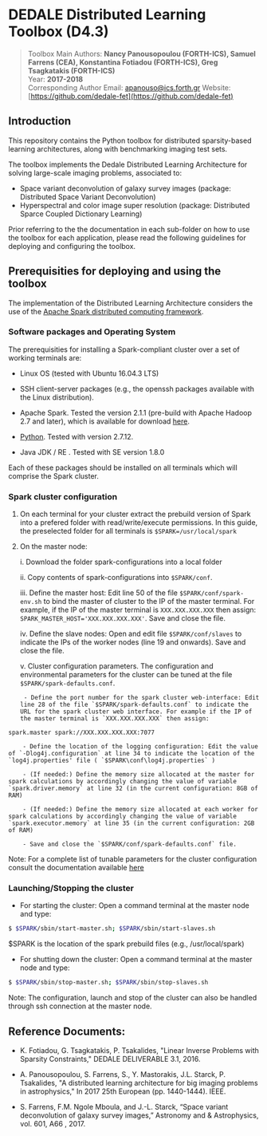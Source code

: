 # DEDALE Distributed Learning Toolbox (D4.3)

> Toolbox Main Authors: **Nancy Panousopoulou (FORTH-ICS), Samuel Farrens (CEA), Konstantina Fotiadou (FORTH-ICS), Greg Tsagkatakis (FORTH-ICS)**  
> Year: **2017-2018**   
> Corresponding Author Email: [apanouso@ics.forth.gr](mailto:apanouso@ics.forth.gr)
> Website: [https://github.com/dedale-fet](https://github.com/dedale-fet)  


## Introduction

This repository contains the Python toolbox for distributed sparsity-based learning architectures, along with benchmarking imaging test sets.


The toolbox implements the Dedale Distributed Learning Architecture for solving large-scale imaging problems, associated to:

* Space variant deconvolution of galaxy survey images (package: Distributed Space Variant Deconvolution)
* Hyperspectral and color image super resolution  (package: Distributed Sparce Coupled Dictionary Learning)

Prior referring to the the documentation in each sub-folder on how to use the toolbox for each application, please read the following guidelines for deploying and configuring the toolbox.


## Prerequisities for deploying and using the toolbox

The implementation of the Distributed Learning Architecture considers the use of the [Apache Spark distributed computing framework](https://spark.apache.org/).

### Software packages and Operating System

The prerequisities for installing a Spark-compliant cluster over a set of working terminals are:

* Linux OS (tested with Ubuntu 16.04.3 LTS) 

* SSH client-server packages (e.g., the openssh packages available with the Linux distribution).

* Apache Spark. Tested the version 2.1.1 (pre-build with Apache Hadoop 2.7 and later), which is available for download [here](https://spark.apache.org/downloads.html).

* [Python](https://www.python.org/). Tested with version 2.7.12.

* Java JDK / RE . Tested with SE version 1.8.0


Each of these packages should be installed on all terminals which will comprise the Spark cluster. 

### Spark cluster configuration


1. On each terminal for your cluster extract the prebuild version of Spark into a prefered folder with read/write/execute permissions. In this guide, the preselected folder for all terminals is `$SPARK=/usr/local/spark`

2. On the master node:

	i. Download the folder spark-configurations into a local folder

	ii. Copy contents of spark-configurations into `$SPARK/conf`.

	iii. Define the master host: Edit line 50 of the file `$SPARK/conf/spark-env.sh` to bind the master of cluster to the IP of the master terminal. For example, if the IP of the master terminal is `XXX.XXX.XXX.XXX` then assign:
`SPARK_MASTER_HOST='XXX.XXX.XXX.XXX'`. Save and close the file.

	iv. Define the slave nodes: Open and edit file `$SPARK/conf/slaves` to indicate the IPs of the worker nodes (line 19 and onwards). Save and close the file.

	v. Cluster configuration parameters. The configuration and environmental parameters for the cluster can be tuned at the file `$SPARK/spark-defaults.conf`.

		- Define the port number for the spark cluster web-interface: Edit line 28 of the file `$SPARK/spark-defaults.conf` to indicate the URL for the spark cluster web interface. For example if the IP of the master terminal is `XXX.XXX.XXX.XXX` then assign:

`spark.master spark://XXX.XXX.XXX.XXX:7077` 

		- Define the location of the logging configuration: Edit the value of `-Dlog4j.configuration` at line 34 to indicate the location of the `log4j.properties' file ( `$SPARK\conf\log4j.properties` )

		- (If needed:) Define the memory size allocated at the master for spark calculations by accordingly changing the value of variable `spark.driver.memory` at line 32 (in the current configuration: 8GB of RAM) 

		- (If needed:) Define the memory size allocated at each worker for spark calculations by accordingly changing the value of variable `spark.executor.memory` at line 35 (in the current configuration: 2GB of RAM) 

		- Save and close the `$SPARK/conf/spark-defaults.conf` file. 

Note: For a complete list of tunable parameters for the cluster configuration consult the documentation available [here](https://spark.apache.org/docs/2.1.1/configuration.html)



### Launching/Stopping the cluster

* For starting the cluster: Open a command terminal at the master node and type:

```bash
$ $SPARK/sbin/start-master.sh; $SPARK/sbin/start-slaves.sh 
```
$SPARK is the location of the spark prebuild files (e.g., /usr/local/spark)

* For shutting down the cluster: Open a command terminal at the master node and type:

```bash
$ $SPARK/sbin/stop-master.sh; $SPARK/sbin/stop-slaves.sh 
```

Note: The configuration, launch and stop of the cluster can also be handled through ssh connection at the master node. 



## Reference Documents: 

* K.  Fotiadou, G. Tsagkatakis, P. Tsakalides, "Linear Inverse Problems with Sparsity Constraints," DEDALE DELIVERABLE 3.1, 2016.  

* A. Panousopoulou, S. Farrens, S., Y. Mastorakis, J.L. Starck, P. Tsakalides, "A distributed learning architecture for big imaging problems in astrophysics," In 2017 25th European (pp. 1440-1444). IEEE.

* S.  Farrens,  F.M.  Ngole  Mboula,  and  J.-L.  Starck,  “Space variant deconvolution of galaxy survey images,”  Astronomy and 
& Astrophysics, vol. 601, A66 , 2017.
